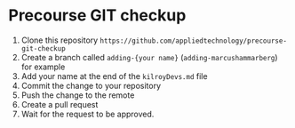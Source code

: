 # Precourse GIT checkup


1. Clone this repository `https://github.com/appliedtechnology/precourse-git-checkup`
1. Create a branch called `adding-{your name}` (`adding-marcushammarberg`) for example
1. Add your name at the end of the `kilroyDevs.md` file
1. Commit the change to your repository
1. Push the change to the remote
1. Create a pull request
1. Wait for the request to be approved.
